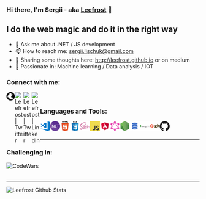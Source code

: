 ### Hi there, I'm Sergii - aka [Leefrost](http://leefrost.github.io) 👋

## I do the web magic and do it in the right way
- 💬 Ask me about .NET / JS development
- 📫 How to reach me: sergii.lischuk@gmail.com
- 🤔 Sharing some thoughts here: http://leefrost.github.io or on medium
- 🏹 Passionate in: Machine learning / Data analysis / IOT

### Connect with me:

[<img align="left" alt="leefrost.github.io" width="22px" src="https://raw.githubusercontent.com/iconic/open-iconic/master/svg/globe.svg" />](http://leefrost.github.io)
[<img align="left" alt="Leefrost | Twitter" width="22px" src="https://cdn.jsdelivr.net/npm/simple-icons@v3/icons/twitter.svg" />](https://twitter.com/LeeFrost_)
[<img align="left" alt="Leefrost | Twitter" width="22px" src="https://cdn.jsdelivr.net/npm/simple-icons@v3/icons/facebook.svg" />](https://www.facebook.com/sergii.lischuk/)
[<img align="left" alt="Leefrost | LinkedIn" width="22px" src="https://cdn.jsdelivr.net/npm/simple-icons@v3/icons/linkedin.svg" />](https://www.linkedin.com/in/sergiilischuk/)

<br />

### Languages and Tools:

<img align="left" alt="Visual Studio Code" width="26px" src="https://raw.githubusercontent.com/github/explore/80688e429a7d4ef2fca1e82350fe8e3517d3494d/topics/visual-studio-code/visual-studio-code.png" />
<img align="left" alt=".Net" width="26px" src="https://raw.githubusercontent.com/github/explore/80688e429a7d4ef2fca1e82350fe8e3517d3494d/topics/dotnet/dotnet.png" />
<img align="left" alt="HTML5" width="26px" src="https://raw.githubusercontent.com/github/explore/80688e429a7d4ef2fca1e82350fe8e3517d3494d/topics/html/html.png" />
<img align="left" alt="CSS3" width="26px" src="https://raw.githubusercontent.com/github/explore/80688e429a7d4ef2fca1e82350fe8e3517d3494d/topics/css/css.png" />
<img align="left" alt="Sass" width="26px" src="https://raw.githubusercontent.com/github/explore/80688e429a7d4ef2fca1e82350fe8e3517d3494d/topics/sass/sass.png" />
<img align="left" alt="JavaScript" width="26px" src="https://raw.githubusercontent.com/github/explore/80688e429a7d4ef2fca1e82350fe8e3517d3494d/topics/javascript/javascript.png" />
<img align="left" alt="Angular" width="26px" src="https://raw.githubusercontent.com/github/explore/80688e429a7d4ef2fca1e82350fe8e3517d3494d/topics/angular/angular.png" />
<img align="left" alt="GraphQL" width="26px" src="https://raw.githubusercontent.com/github/explore/80688e429a7d4ef2fca1e82350fe8e3517d3494d/topics/graphql/graphql.png" />
<img align="left" alt="Node.js" width="26px" src="https://raw.githubusercontent.com/github/explore/80688e429a7d4ef2fca1e82350fe8e3517d3494d/topics/nodejs/nodejs.png" />
<img align="left" alt="SQL" width="26px" src="https://raw.githubusercontent.com/github/explore/80688e429a7d4ef2fca1e82350fe8e3517d3494d/topics/sql/sql.png" />
<img align="left" alt="MongoDB" width="26px" src="https://raw.githubusercontent.com/github/explore/80688e429a7d4ef2fca1e82350fe8e3517d3494d/topics/mongodb/mongodb.png" />
<img align="left" alt="Git" width="26px" src="https://raw.githubusercontent.com/github/explore/80688e429a7d4ef2fca1e82350fe8e3517d3494d/topics/git/git.png" />
<img align="left" alt="GitHub" width="26px" src="https://raw.githubusercontent.com/github/explore/78df643247d429f6cc873026c0622819ad797942/topics/github/github.png" />

<br />
<br />

---

### Challenging in:

<img align="left" alt="CodeWars" src="https://www.codewars.com/users/Leefrost_/badges/micro" />

<br />
<br />

---

<img align="left" alt="Leefrost Github Stats" src="https://github-readme-stats.vercel.app/api?username=Leefrost&show_icons=true&hide_border=true" />
